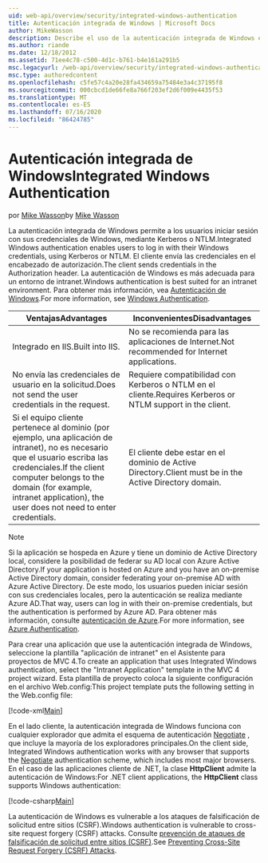 ```yaml
---
uid: web-api/overview/security/integrated-windows-authentication
title: Autenticación integrada de Windows | Microsoft Docs
author: MikeWasson
description: Describe el uso de la autenticación integrada de Windows en ASP.NET Web API.
ms.author: riande
ms.date: 12/18/2012
ms.assetid: 71ee4c78-c500-4d1c-b761-b4e161a291b5
msc.legacyurl: /web-api/overview/security/integrated-windows-authentication
msc.type: authoredcontent
ms.openlocfilehash: c5fe57c4a20e28fa434659a75484e3a4c37195f8
ms.sourcegitcommit: 000cbcd1de66fe8a766f203ef2d6f009e4435f53
ms.translationtype: MT
ms.contentlocale: es-ES
ms.lasthandoff: 07/16/2020
ms.locfileid: "86424785"
---
```

# <a name="integrated-windows-authentication"></a><span data-ttu-id="63311-103">Autenticación integrada de Windows</span><span class="sxs-lookup"><span data-stu-id="63311-103">Integrated Windows Authentication</span></span>

<span data-ttu-id="63311-104">por [Mike Wasson](https://github.com/MikeWasson)</span><span class="sxs-lookup"><span data-stu-id="63311-104">by [Mike Wasson](https://github.com/MikeWasson)</span></span>

<span data-ttu-id="63311-105">La autenticación integrada de Windows permite a los usuarios iniciar sesión con sus credenciales de Windows, mediante Kerberos o NTLM.</span><span class="sxs-lookup"><span data-stu-id="63311-105">Integrated Windows authentication enables users to log in with their Windows credentials, using Kerberos or NTLM.</span></span> <span data-ttu-id="63311-106">El cliente envía las credenciales en el encabezado de autorización.</span><span class="sxs-lookup"><span data-stu-id="63311-106">The client sends credentials in the Authorization header.</span></span> <span data-ttu-id="63311-107">La autenticación de Windows es más adecuada para un entorno de intranet.</span><span class="sxs-lookup"><span data-stu-id="63311-107">Windows authentication is best suited for an intranet environment.</span></span> <span data-ttu-id="63311-108">Para obtener más información, vea [Autenticación de Windows](https://www.iis.net/configreference/system.webserver/security/authentication/windowsauthentication).</span><span class="sxs-lookup"><span data-stu-id="63311-108">For more information, see [Windows Authentication](https://www.iis.net/configreference/system.webserver/security/authentication/windowsauthentication).</span></span>

| <span data-ttu-id="63311-109">Ventajas</span><span class="sxs-lookup"><span data-stu-id="63311-109">Advantages</span></span> | <span data-ttu-id="63311-110">Inconvenientes</span><span class="sxs-lookup"><span data-stu-id="63311-110">Disadvantages</span></span> |
| --- | --- |
| <span data-ttu-id="63311-111">Integrado en IIS.</span><span class="sxs-lookup"><span data-stu-id="63311-111">Built into IIS.</span></span> | <span data-ttu-id="63311-112">No se recomienda para las aplicaciones de Internet.</span><span class="sxs-lookup"><span data-stu-id="63311-112">Not recommended for Internet applications.</span></span> | 
| <span data-ttu-id="63311-113">No envía las credenciales de usuario en la solicitud.</span><span class="sxs-lookup"><span data-stu-id="63311-113">Does not send the user credentials in the request.</span></span> | <span data-ttu-id="63311-114">Requiere compatibilidad con Kerberos o NTLM en el cliente.</span><span class="sxs-lookup"><span data-stu-id="63311-114">Requires Kerberos or NTLM support in the client.</span></span> |
| <span data-ttu-id="63311-115">Si el equipo cliente pertenece al dominio (por ejemplo, una aplicación de intranet), no es necesario que el usuario escriba las credenciales.</span><span class="sxs-lookup"><span data-stu-id="63311-115">If the client computer belongs to the domain (for example, intranet application), the user does not need to enter credentials.</span></span> | <span data-ttu-id="63311-116">El cliente debe estar en el dominio de Active Directory.</span><span class="sxs-lookup"><span data-stu-id="63311-116">Client must be in the Active Directory domain.</span></span> |

> [!NOTE]
> <span data-ttu-id="63311-117">Si la aplicación se hospeda en Azure y tiene un dominio de Active Directory local, considere la posibilidad de federar su AD local con Azure Active Directory.</span><span class="sxs-lookup"><span data-stu-id="63311-117">If your application is hosted on Azure and you have an on-premise Active Directory domain, consider federating your on-premise AD with Azure Active Directory.</span></span> <span data-ttu-id="63311-118">De este modo, los usuarios pueden iniciar sesión con sus credenciales locales, pero la autenticación se realiza mediante Azure AD.</span><span class="sxs-lookup"><span data-stu-id="63311-118">That way, users can log in with their on-premise credentials, but the authentication is performed by Azure AD.</span></span> <span data-ttu-id="63311-119">Para obtener más información, consulte [autenticación de Azure](../../../visual-studio/overview/2012/windows-azure-authentication.md).</span><span class="sxs-lookup"><span data-stu-id="63311-119">For more information, see [Azure Authentication](../../../visual-studio/overview/2012/windows-azure-authentication.md).</span></span>

<span data-ttu-id="63311-120">Para crear una aplicación que use la autenticación integrada de Windows, seleccione la plantilla "aplicación de intranet" en el Asistente para proyectos de MVC 4.</span><span class="sxs-lookup"><span data-stu-id="63311-120">To create an application that uses Integrated Windows authentication, select the "Intranet Application" template in the MVC 4 project wizard.</span></span> <span data-ttu-id="63311-121">Esta plantilla de proyecto coloca la siguiente configuración en el archivo Web.config:</span><span class="sxs-lookup"><span data-stu-id="63311-121">This project template puts the following setting in the Web.config file:</span></span>

[!code-xml[Main](integrated-windows-authentication/samples/sample1.xml)]

<span data-ttu-id="63311-122">En el lado cliente, la autenticación integrada de Windows funciona con cualquier explorador que admita el esquema de autenticación [Negotiate](http://www.ietf.org/rfc/rfc4559.txt) , que incluye la mayoría de los exploradores principales.</span><span class="sxs-lookup"><span data-stu-id="63311-122">On the client side, Integrated Windows authentication works with any browser that supports the [Negotiate](http://www.ietf.org/rfc/rfc4559.txt) authentication scheme, which includes most major browsers.</span></span> <span data-ttu-id="63311-123">En el caso de las aplicaciones cliente de .NET, la clase **HttpClient** admite la autenticación de Windows:</span><span class="sxs-lookup"><span data-stu-id="63311-123">For .NET client applications, the **HttpClient** class supports Windows authentication:</span></span>

[!code-csharp[Main](integrated-windows-authentication/samples/sample2.cs)]

<span data-ttu-id="63311-124">La autenticación de Windows es vulnerable a los ataques de falsificación de solicitud entre sitios (CSRF).</span><span class="sxs-lookup"><span data-stu-id="63311-124">Windows authentication is vulnerable to cross-site request forgery (CSRF) attacks.</span></span> <span data-ttu-id="63311-125">Consulte [prevención de ataques de falsificación de solicitud entre sitios (CSRF)](preventing-cross-site-request-forgery-csrf-attacks.md).</span><span class="sxs-lookup"><span data-stu-id="63311-125">See [Preventing Cross-Site Request Forgery (CSRF) Attacks](preventing-cross-site-request-forgery-csrf-attacks.md).</span></span>

